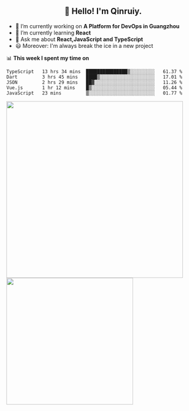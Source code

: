 <h2 align="center">👋 Hello! I'm Qinruiy.</h2>


- 🔭 I’m currently working on **A Platform for DevOps in Guangzhou**
- 🌱 I’m currently learning **React**
- 💬 Ask me about **React,JavaScript and TypeScript**
- 😃 Moreover: I'm always break the ice in a new project

📊 **This week I spent my time on**

<!--START_SECTION:waka-->
```text
TypeScript   13 hrs 34 mins  ███████████████▒░░░░░░░░░   61.37 % 
Dart         3 hrs 45 mins   ████▒░░░░░░░░░░░░░░░░░░░░   17.01 % 
JSON         2 hrs 29 mins   ██▓░░░░░░░░░░░░░░░░░░░░░░   11.26 % 
Vue.js       1 hr 12 mins    █▒░░░░░░░░░░░░░░░░░░░░░░░   05.44 % 
JavaScript   23 mins         ▒░░░░░░░░░░░░░░░░░░░░░░░░   01.77 % 
```
<!--END_SECTION:waka-->

<p>
<img align="left" width="460" src="https://github-readme-stats.vercel.app/api?username=Qinruiy&custom_title=Qrinruiy's Github Stats&theme=graywhite&hide_border=true"/> <img align="left" width="330" src="https://github-readme-stats.vercel.app/api/top-langs/?username=Qinruiy&layout=compact&theme=graywhite&hide_border=true"/>
</p>
